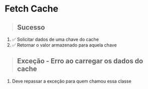 # Fetch Cache

> ## Sucesso
1. ✅ Solicitar dados de uma chave do cache
2. ✅ Retornar o valor armazenado para aquela chave

> ## Exceção - Erro ao carregar os dados do cache
1. Deve repassar a exceção para quem chamou essa classe
